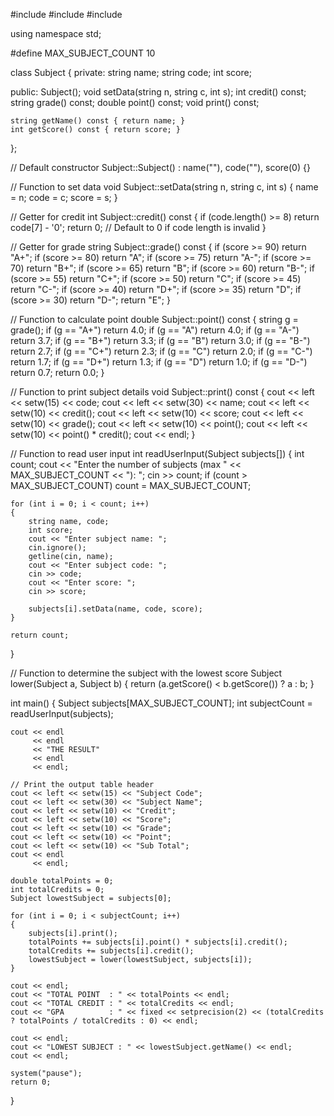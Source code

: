 #include <iostream>
#include <string>
#include <iomanip>

using namespace std;

#define MAX_SUBJECT_COUNT 10

class Subject
{
private:
    string name;
    string code;
    int score;

public:
    Subject();
    void setData(string n, string c, int s);
    int credit() const;
    string grade() const;
    double point() const;
    void print() const;

    string getName() const { return name; }
    int getScore() const { return score; }
};

// Default constructor
Subject::Subject() : name(""), code(""), score(0) {}

// Function to set data
void Subject::setData(string n, string c, int s)
{
    name = n;
    code = c;
    score = s;
}

// Getter for credit
int Subject::credit() const
{
    if (code.length() >= 8)
        return code[7] - '0';
    return 0; // Default to 0 if code length is invalid
}

// Getter for grade
string Subject::grade() const
{
    if (score >= 90)
        return "A+";
    if (score >= 80)
        return "A";
    if (score >= 75)
        return "A-";
    if (score >= 70)
        return "B+";
    if (score >= 65)
        return "B";
    if (score >= 60)
        return "B-";
    if (score >= 55)
        return "C+";
    if (score >= 50)
        return "C";
    if (score >= 45)
        return "C-";
    if (score >= 40)
        return "D+";
    if (score >= 35)
        return "D";
    if (score >= 30)
        return "D-";
    return "E";
}

// Function to calculate point
double Subject::point() const
{
    string g = grade();
    if (g == "A+")
        return 4.0;
    if (g == "A")
        return 4.0;
    if (g == "A-")
        return 3.7;
    if (g == "B+")
        return 3.3;
    if (g == "B")
        return 3.0;
    if (g == "B-")
        return 2.7;
    if (g == "C+")
        return 2.3;
    if (g == "C")
        return 2.0;
    if (g == "C-")
        return 1.7;
    if (g == "D+")
        return 1.3;
    if (g == "D")
        return 1.0;
    if (g == "D-")
        return 0.7;
    return 0.0;
}

// Function to print subject details
void Subject::print() const
{
    cout << left << setw(15) << code;
    cout << left << setw(30) << name;
    cout << left << setw(10) << credit();
    cout << left << setw(10) << score;
    cout << left << setw(10) << grade();
    cout << left << setw(10) << point();
    cout << left << setw(10) << point() * credit();
    cout << endl;
}

// Function to read user input
int readUserInput(Subject subjects[])
{
    int count;
    cout << "Enter the number of subjects (max " << MAX_SUBJECT_COUNT << "): ";
    cin >> count;
    if (count > MAX_SUBJECT_COUNT)
        count = MAX_SUBJECT_COUNT;

    for (int i = 0; i < count; i++)
    {
        string name, code;
        int score;
        cout << "Enter subject name: ";
        cin.ignore();
        getline(cin, name);
        cout << "Enter subject code: ";
        cin >> code;
        cout << "Enter score: ";
        cin >> score;

        subjects[i].setData(name, code, score);
    }

    return count;
}

// Function to determine the subject with the lowest score
Subject lower(Subject a, Subject b)
{
    return (a.getScore() < b.getScore()) ? a : b;
}

int main()
{
    Subject subjects[MAX_SUBJECT_COUNT];
    int subjectCount = readUserInput(subjects);

    cout << endl
         << endl
         << "THE RESULT"
         << endl
         << endl;

    // Print the output table header
    cout << left << setw(15) << "Subject Code";
    cout << left << setw(30) << "Subject Name";
    cout << left << setw(10) << "Credit";
    cout << left << setw(10) << "Score";
    cout << left << setw(10) << "Grade";
    cout << left << setw(10) << "Point";
    cout << left << setw(10) << "Sub Total";
    cout << endl
         << endl;

    double totalPoints = 0;
    int totalCredits = 0;
    Subject lowestSubject = subjects[0];

    for (int i = 0; i < subjectCount; i++)
    {
        subjects[i].print();
        totalPoints += subjects[i].point() * subjects[i].credit();
        totalCredits += subjects[i].credit();
        lowestSubject = lower(lowestSubject, subjects[i]);
    }

    cout << endl;
    cout << "TOTAL POINT  : " << totalPoints << endl;
    cout << "TOTAL CREDIT : " << totalCredits << endl;
    cout << "GPA          : " << fixed << setprecision(2) << (totalCredits ? totalPoints / totalCredits : 0) << endl;

    cout << endl;
    cout << "LOWEST SUBJECT : " << lowestSubject.getName() << endl;
    cout << endl;

    system("pause");
    return 0;
}
